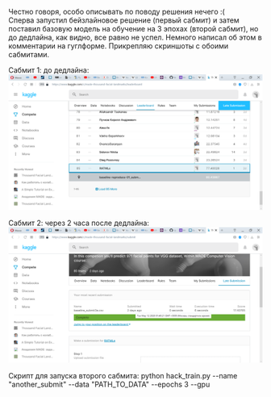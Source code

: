Честно говоря, особо описывать по поводу решения нечего :(  
Сперва запустил бейзлайновое решение (первый сабмит) и затем поставил базовую модель на обучение на 3 эпохах (второй сабмит), но до дедлайна, как видно, все равно не успел. Немного написал об этом в комментарии на гуглформе. Прикрепляю скриншоты с обоими сабмитами.

Сабмит 1: до дедлайна:
![score1](https://github.com/leapnprog/MADE_2019_cv/blob/master/homework_1/score1.png)

Сабмит 2: через 2 часа после дедлайна:
![score2](https://github.com/leapnprog/MADE_2019_cv/blob/master/homework_1/score2.png)

Скрипт для запуска второго сабмита:
python hack_train.py --name "another_submit" --data "PATH_TO_DATA" --epochs 3 --gpu
